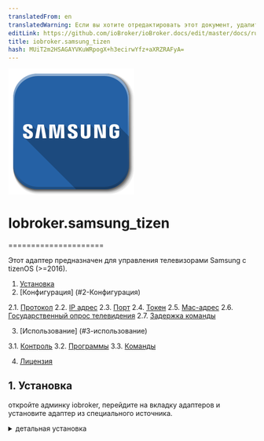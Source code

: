 ```yaml
---
translatedFrom: en
translatedWarning: Если вы хотите отредактировать этот документ, удалите поле «translationFrom», в противном случае этот документ будет снова автоматически переведен
editLink: https://github.com/ioBroker/ioBroker.docs/edit/master/docs/ru/adapterref/iobroker.samsung_tizen/README.md
title: iobroker.samsung_tizen
hash: MUiT2m2HSAGAYVKuWRpogX+h3ecirwYfz+aXRZRAFyA=
---
```

![Логотип](../../../en/adapterref/iobroker.samsung_tizen/admin/samsung.png)

# Iobroker.samsung_tizen
=====================

Этот адаптер предназначен для управления телевизорами Samsung с tizenOS (>=2016).

1. [Установка](#1-установка)
2. [Конфигурация] (#2-Конфигурация)

2.1. [Протокол](#21-protocol) 2.2. [IP адрес](#22-ip-address) 2.3. [Порт](#23-port) 2.4. [Токен](#24-token) 2.5. [Mac-адрес](#25-mac-adress) 2.6. [Государственный опрос телевидения](#26-tv-state-polling) 2.7. [Задержка команды](#27-command-delay)

3. [Использование] (#3-использование)

3.1. [Контроль](#31-control) 3.2. [Программы](#32-apps) 3.3. [Команды](#33-commands)

4. [Лицензия](#4-Лицензия)

## 1. Установка
откройте админку iobroker, перейдите на вкладку адаптеров и установите адаптер из специального источника.

<details><summary>детальная установка</summary><p>

1. щелкните значок github (установить по собственному URL-адресу)

![установить1](../../../en/adapterref/iobroker.samsung_tizen/images/install1.png)

2. введите этот URL-адрес GitHub https://github.com/dahuby/iobroker.samsung_tizen/tarball/master.
3. нажмите «Установить»

![установить2](../../../en/adapterref/iobroker.samsung_tizen/images/install2.png)

4. вернитесь на вкладку адаптеров и выполните поиск «Samsung Tizen».
5. нажмите «+», чтобы добавить новый экземпляр

![установить3](../../../en/adapterref/iobroker.samsung_tizen/images/install3.png)

6. настроить адаптер

![установить4](../../../en/adapterref/iobroker.samsung_tizen/images/install4.png)

</p> </подробнее>

## 2. Конфигурация
Как настроить этот адаптер.
Сначала проверьте настройки телевизора, включите телевизор и перейдите в «Настройки» / «Основные» / «Диспетчер внешних устройств» / «Диспетчер подключений устройств», там должно быть активировано уведомление о доступе «только в первый раз».

### 2.1. Протокол
Протокол для подключения через веб-сокет к вашему телевизору.
возможные значения: http или wss, на новых устройствах используйте wss

### 2.2. Айпи адрес
IP-адрес вашего телевизора Samsung

### 2.3. Порт
Порт для подключения к телевизору через веб-сокет.
8001 незащищенный порт 8002 защищенный порт

### 2.4. Токен
Токен для безопасного подключения к вашему телевизору.
Сохраните адаптер с токеном = 0 и перейдите на вкладку объекта администрирования iobroker.
Затем перейдите к объекту iobroker.samsung_tizen.0.config.getToken и нажмите кнопку.
Если все работает нормально, должен появиться новый объект iobroker.samsung_tizen.0.config.token с идентификатором iobroker.samsung_tizen.0.config.token и именем вашего токена — скопируйте имя (например, 123456789) и вернитесь к конфигурации адаптера. и вставьте его в поле токена.
можно деактивировать значением «0»

<details><summary>Как получить токен вручную</summary><p> Установите «wscat» на устройство, на котором работает ioBroker, с помощью следующей команды:

```sh
npm install wscat
```

Включите телевизор и запросите токен через соединение через веб-сокет.

```sh
wscat -n -c wss://tvIp:8002/api/v2/channels/samsung.remote.control?name=aW9Ccm9rZXI=
```

На вашем телевизоре появится всплывающее окно, которое необходимо принять.
возьмите токен из возвращенного ответа JSON

```json
{"name":"aW9Ccm9rZXI="},"connectTime":1575818900205,"deviceName":"aW9Ccm9rZXI=","id":"12345678-797c-45b0-b0f1-233535918548","isHost":false}],"id":"12345678-797c-45b0-b0f1-233535918548","token":"10916644"},"event":"ms.channel.connect"}
```

</p> </подробнее>

### 2.5. MAC-адрес
MAC-адрес вашего телевизора Samsung будет использоваться для WakeOnLAN.
Работает только в том случае, если ваш телевизор подключен по проводу, а не по беспроводной сети.
Если ваш телевизор подключен по беспроводной сети, его можно включить только из режима ShortStandby.
WakeOnLan можно деактивировать значением «0».

### 2.6. государственный опрос на телевидении
#### Порт опроса
порт для получения состояния питания по умолчанию: 9110. Известные доступные порты: 9110, 9119, 9197.

#### Интервал опроса, как часто будет отправляться запрос на опрос. По умолчанию: 60 секунд можно отключить со значением «0».
### 2.7. Задержка команды
задержка в миллисекундах между командами, отправленными через объект iobroker.samsung_tizen.0.control.sendCmd.

## 3. Использование
### 3.1. Контроль
#### Отправьте один ключ
чтобы отправить один ключ, нажмите кнопку, например, под iobroker.samsung_tizen.0.control.KEY_MUTE

#### Отправьте ключ для неопределенной кнопки
вы можете отправить собственный (не определенный) ключ с помощью объекта iobroker.samsung_tizen.0.control.sendCmd.
Введите ключ, который вы хотите отправить, например. KEY_POWER.

#### Отправка нескольких ключей одной командой
для отправки нескольких ключей в одной команде используйте объект iobroker.samsung_tizen.0.control.sendCmd.
введите ключи, разделенные знаком "," например. KEY_POWER, KEY_HDMI, KEY_VOLUP.

#### Создание макросов для команд
Перейдите на страницу iobroker.samsung_tizen.0.command. Здесь вы можете найти примеры макросов и создать свои собственные макросы. <a name="use_cmd">Как создать новый макрос</a>

### 3.2. ПРОГРАММЫ
#### Загрузка установленных приложений
чтобы загрузить установленные приложения, нажмите кнопку iobroker.samsung_tizen.0.apps.getInstalledApps.
После этого для каждого установленного приложения создается отдельный объект с именем start_app_name.

#### Запустить приложение
вы можете запустить приложение, щелкнув объект iobroker.samsung_tizen.0.apps.start_app_name.

### Состояние электропитания
Если у вас настроен опрос состояния питания, как указано выше, в разделе iobroker.samsung_tizen.0.powerOn вы получите состояние true, если ваш телевизор включен, или false, если он выключен.

### 3.3. Команды
Команды можно отправлять вручную через объект iobroker.samsung_tizen.0.control.sendCmd, как указано в <a name="use_ctrl">разделе «Управление»</a> , или через специально созданные объекты в разделе iobroker.samsung_tizen.0.command. Примеров команд немного, но вы также можете создавать свои собственные макросы.<details><summary> Как создать командный макрос</summary><p>

1. заходим в адаптеры и открываем iobroker.samsung_tizen.0.command
2. щелкните значок +, чтобы создать новый объект.

![cmd1](../../../en/adapterref/iobroker.samsung_tizen/images/cmd1.png)

3. проверьте, что родительский объект — iobroker.samsung_tizen.0.command
4. введите новое имя для своей команды и убедитесь, что тип — это точка данных, а тип состояния = логическое значение.

![cmd2](../../../en/adapterref/iobroker.samsung_tizen/images/cmd2.png)

5. под именем введите ключи, которые хотите отправить.
6. роль должна быть кнопкой
7. и сохрани

![cmd3](../../../en/adapterref/iobroker.samsung_tizen/images/cmd3.png)

8. затем вы можете отправить свою команду с вновь созданным объектом.

![cmd4](../../../en/adapterref/iobroker.samsung_tizen/images/cmd4.png) </p> </details>

## Кредиты
Первое поколение этого адаптера было разработано Stefan0875 (https://github.com/Stefan0875), которое было адаптировано и поддерживается компаниями highpressure (https://github.com/Highpressure) и Finaly Dahuby (https://github .com/dahuby). Большое спасибо за их работу и предоставление публичной лицензии.

## Changelog

<!--
    Placeholder for the next version (at the beginning of the line):
    ### **WORK IN PROGRESS**
-->
### 1.0.0 (2023-09-30)
- (mcm1957) An official release has been created

### 1.0.0-alpha.2 (2023-09-24)
- (mcm1957) Dependencies have been updated

### 1.0.0-alpha.1 (2023-09-24)
- (mcm1957) Adapter requires node 16 or newer now.
- (mcm1957) Adapter has been moved to iobroker-community-adapters organization.

## License

MIT License 

Copyright (c) 2023 iobroker-community-adapters <mcm57@gmx.at>
Copyright (c) 2020 dahuby

Permission is hereby granted, free of charge, to any person obtaining a copy
of this software and associated documentation files (the "Software"), to deal
in the Software without restriction, including without limitation the rights
to use, copy, modify, merge, publish, distribute, sublicense, and/or sell
copies of the Software, and to permit persons to whom the Software is
furnished to do so, subject to the following conditions:

The above copyright notice and this permission notice shall be included in all
copies or substantial portions of the Software.

THE SOFTWARE IS PROVIDED "AS IS", WITHOUT WARRANTY OF ANY KIND, EXPRESS OR
IMPLIED, INCLUDING BUT NOT LIMITED TO THE WARRANTIES OF MERCHANTABILITY,
FITNESS FOR A PARTICULAR PURPOSE AND NONINFRINGEMENT. IN NO EVENT SHALL THE
AUTHORS OR COPYRIGHT HOLDERS BE LIABLE FOR ANY CLAIM, DAMAGES OR OTHER
LIABILITY, WHETHER IN AN ACTION OF CONTRACT, TORT OR OTHERWISE, ARISING FROM,
OUT OF OR IN CONNECTION WITH THE SOFTWARE OR THE USE OR OTHER DEALINGS IN THE
SOFTWARE.